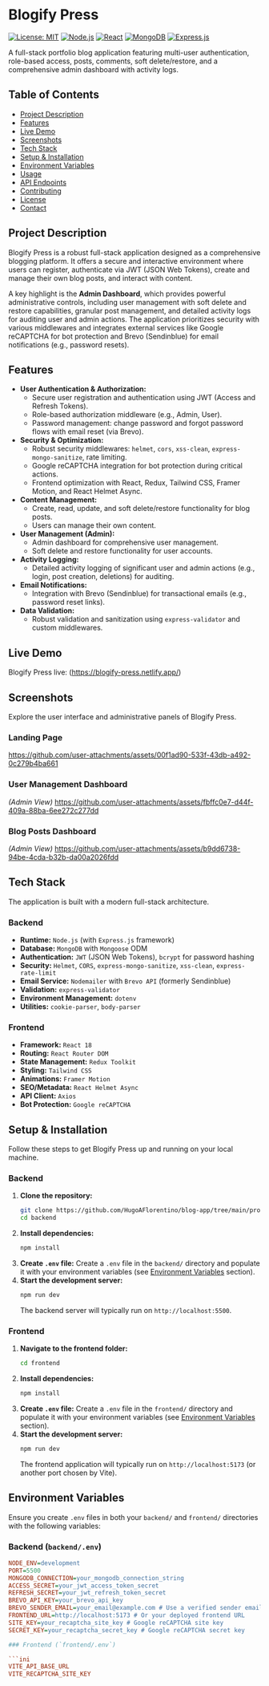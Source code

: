# Blogify Press

[![License: MIT](https://img.shields.io/badge/License-MIT-yellow.svg)](https://opensource.org/licenses/MIT)
[![Node.js](https://img.shields.io/badge/Node.js-18%2B-green?logo=node.js)](https://nodejs.org/)
[![React](https://img.shields.io/badge/React-18%2B-blue?logo=react)](https://react.dev/)
[![MongoDB](https://img.shields.io/badge/MongoDB-4.x%2B-green?logo=mongodb)](https://www.mongodb.com/)
[![Express.js](https://img.shields.io/badge/Express.js-4.x%2B-blue?logo=express)](https://expressjs.com/)

A full-stack portfolio blog application featuring multi-user authentication, role-based access, posts, comments, soft delete/restore, and a comprehensive admin dashboard with activity logs.

## Table of Contents

-   [Project Description](#project-description)
-   [Features](#features)
-   [Live Demo](#live-demo)
-   [Screenshots](#screenshots)
-   [Tech Stack](#tech-stack)
-   [Setup & Installation](#setup--installation)
-   [Environment Variables](#environment-variables)
-   [Usage](#usage)
-   [API Endpoints](#api-endpoints)
-   [Contributing](#contributing)
-   [License](#license)
-   [Contact](#contact)

## Project Description

Blogify Press is a robust full-stack application designed as a comprehensive blogging platform. It offers a secure and interactive environment where users can register, authenticate via JWT (JSON Web Tokens), create and manage their own blog posts, and interact with content.

A key highlight is the **Admin Dashboard**, which provides powerful administrative controls, including user management with soft delete and restore capabilities, granular post management, and detailed activity logs for auditing user and admin actions. The application prioritizes security with various middlewares and integrates external services like Google reCAPTCHA for bot protection and Brevo (Sendinblue) for email notifications (e.g., password resets).

## Features

-   **User Authentication & Authorization:**
    -   Secure user registration and authentication using JWT (Access and Refresh Tokens).
    -   Role-based authorization middleware (e.g., Admin, User).
    -   Password management: change password and forgot password flows with email reset (via Brevo).
-   **Security & Optimization:**
    -   Robust security middlewares: `helmet`, `cors`, `xss-clean`, `express-mongo-sanitize`, rate limiting.
    -   Google reCAPTCHA integration for bot protection during critical actions.
    -   Frontend optimization with React, Redux, Tailwind CSS, Framer Motion, and React Helmet Async.
-   **Content Management:**
    -   Create, read, update, and soft delete/restore functionality for blog posts.
    -   Users can manage their own content.
-   **User Management (Admin):**
    -   Admin dashboard for comprehensive user management.
    -   Soft delete and restore functionality for user accounts.
-   **Activity Logging:**
    -   Detailed activity logging of significant user and admin actions (e.g., login, post creation, deletions) for auditing.
-   **Email Notifications:**
    -   Integration with Brevo (Sendinblue) for transactional emails (e.g., password reset links).
-   **Data Validation:**
    -   Robust validation and sanitization using `express-validator` and custom middlewares.

## Live Demo

 Blogify Press live: (https://blogify-press.netlify.app/)

## Screenshots

Explore the user interface and administrative panels of Blogify Press.

### Landing Page
https://github.com/user-attachments/assets/00f1ad90-533f-43db-a492-0c279b4ba661


### User Management Dashboard
*(Admin View)*
https://github.com/user-attachments/assets/fbffc0e7-d44f-409a-88ba-6ee272c277dd


### Blog Posts Dashboard
*(Admin View)*
https://github.com/user-attachments/assets/b9dd6738-94be-4cda-b32b-da00a2026fdd



## Tech Stack

The application is built with a modern full-stack architecture.

### Backend

-   **Runtime:** `Node.js` (with `Express.js` framework)
-   **Database:** `MongoDB` with `Mongoose` ODM
-   **Authentication:** `JWT` (JSON Web Tokens), `bcrypt` for password hashing
-   **Security:** `Helmet`, `CORS`, `express-mongo-sanitize`, `xss-clean`, `express-rate-limit`
-   **Email Service:** `Nodemailer` with `Brevo API` (formerly Sendinblue)
-   **Validation:** `express-validator`
-   **Environment Management:** `dotenv`
-   **Utilities:** `cookie-parser`, `body-parser`

### Frontend

-   **Framework:** `React 18`
-   **Routing:** `React Router DOM`
-   **State Management:** `Redux Toolkit`
-   **Styling:** `Tailwind CSS`
-   **Animations:** `Framer Motion`
-   **SEO/Metadata:** `React Helmet Async`
-   **API Client:** `Axios`
-   **Bot Protection:** `Google reCAPTCHA`

## Setup & Installation

Follow these steps to get Blogify Press up and running on your local machine.

### Backend

1.  **Clone the repository:**
    ```bash
    git clone https://github.com/HugoAFlorentino/blog-app/tree/main/project-root
    cd backend
    ```
2.  **Install dependencies:**
    ```bash
    npm install
    ```
3.  **Create `.env` file:**
    Create a `.env` file in the `backend/` directory and populate it with your environment variables (see [Environment Variables](#environment-variables) section).
4.  **Start the development server:**
    ```bash
    npm run dev
    ```
    The backend server will typically run on `http://localhost:5500`.

### Frontend

1.  **Navigate to the frontend folder:**
    ```bash
    cd frontend
    ```
2.  **Install dependencies:**
    ```bash
    npm install
    ```
3.  **Create `.env` file:**
    Create a `.env` file in the `frontend/` directory and populate it with your environment variables (see [Environment Variables](#environment-variables) section).
4.  **Start the development server:**
    ```bash
    npm run dev
    ```
    The frontend application will typically run on `http://localhost:5173` (or another port chosen by Vite).

## Environment Variables

Ensure you create `.env` files in both your `backend/` and `frontend/` directories with the following variables:

### Backend (`backend/.env`)

```ini
NODE_ENV=development
PORT=5500
MONGODB_CONNECTION=your_mongodb_connection_string
ACCESS_SECRET=your_jwt_access_token_secret
REFRESH_SECRET=your_jwt_refresh_token_secret
BREVO_API_KEY=your_brevo_api_key
BREVO_SENDER_EMAIL=your_email@example.com # Use a verified sender email for Brevo
FRONTEND_URL=http://localhost:5173 # Or your deployed frontend URL
SITE_KEY=your_recaptcha_site_key # Google reCAPTCHA site key
SECRET_KEY=your_recaptcha_secret_key # Google reCAPTCHA secret key

### Frontend (`frontend/.env`)

```ini
VITE_API_BASE_URL
VITE_RECAPTCHA_SITE_KEY

